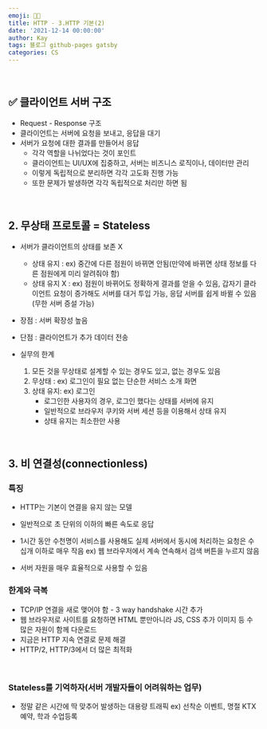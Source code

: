```yaml
---
emoji: 👨‍💻
title: HTTP - 3.HTTP 기본(2)
date: '2021-12-14 00:00:00'
author: Kay
tags: 블로그 github-pages gatsby
categories: CS
---
```


<br>

## ✅ 클라이언트 서버 구조

- Request - Response 구조
- 클라이언트는 서버에 요청을 보내고, 응답을 대기
- 서버가 요청에 대한 결과를 만들어서 응답
  - 각각 역할을 나뉘었다는 것이 포인트
  - 클라이언트는 UI/UX에 집중하고, 서버는 비즈니스 로직이나, 데이터만 관리
  - 이렇게 독립적으로 분리하면 각각 고도화 진행 가능
  - 또한 문제가 발생하면 각각 독립적으로 처리만 하면 됨

<br>

## 2. 무상태 프로토콜 = Stateless

- 서버가 클라이언트의 상태를 보존 X

  - 상태 유지 : ex) 중간에 다른 점원이 바뀌면 안됨(만약에 바뀌면 상태 정보를 다른 점원에게 미리 알려줘야 함)
  - 상태 유지 X : ex) 점원이 바뀌어도 정확하게 결과를 얻을 수 있음, 갑자기 클라이언트 요청이 증가해도 서버를 대거 투입 가능, 응답 서버를 쉽게 바뀔 수 있음(무한 서버 증설 가능)

- 장점 : 서버 확장성 높음
- 단점 : 클라이언트가 추가 데이터 전송
- 실무의 한계
  1. 모든 것을 무상태로 설계할 수 있는 경우도 있고, 없는 경우도 있음
  2. 무상태 : ex) 로그인이 필요 없는 단순한 서비스 소개 화면
  3. 상태 유지: ex) 로그인
     - 로그인한 사용자의 경우, 로그인 했다는 상태를 서버에 유지
     - 일반적으로 브라우저 쿠키와 서버 세션 등을 이용해서 상태 유지
     - 상태 유지는 최소한만 사용

<br>

## 3. 비 연결성(connectionless)

### 특징

- HTTP는 기본이 연결을 유지 않는 모델
- 일반적으로 초 단위의 이하의 빠른 속도로 응답
- 1시간 동안 수천명이 서비스를 사용해도 실제 서버에서 동시에 처리하는 요청은 수십개 이하로 매우 작음
  ex) 웹 브라우저에서 계속 연속해서 검색 버튼을 누르지 않음

- 서버 자원을 매우 효율적으로 사용할 수 있음

### 한계와 극복

- TCP/IP 연결을 새로 맺어야 함 - 3 way handshake 시간 추가
- 웹 브라우저로 사이트를 요청하면 HTML 뿐만아니라 JS, CSS 추가 이미지 등 수많은 자원이 함께 다운로드
- 지금은 HTTP 지속 연결로 문제 해결
- HTTP/2, HTTP/3에서 더 많은 최적화

<br>

### Stateless를 기억하자(서버 개발자들이 어려워하는 업무)

- 정말 같은 시간에 딱 맞추어 발생하는 대용량 트래픽
  ex) 선착순 이벤트, 명절 KTX 예약, 학과 수업등록

```toc

```
